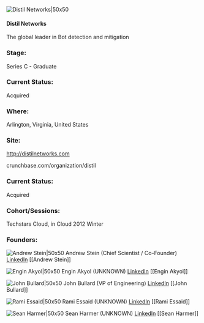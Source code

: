 

![Distil Networks|50x50](https://apimg.techstars.com/connect/images/image_files/54910e0166e2bf84fa000001/original/Distil_Flat_Logo.jpg)

#### Distil Networks
The global leader in Bot detection and mitigation

### Stage: 
Series C - Graduate 

### Current Status: 
Acquired

### Where:
Arlington, Virginia, United States

### Site:
http://distilnetworks.com



crunchbase.com/organization/distil

### Current Status: 
Acquired

### Cohort/Sessions: 
Techstars Cloud, in Cloud 2012 Winter

### Founders: 

![Andrew Stein|50x50](https://apimg.techstars.com/connect/images/image_files/5e32952ca36c1171ea00007b/original/headshot.png) Andrew Stein (Chief Scientist / Co-Founder) [LinkedIn](https://linkedin.com/in/anstein) [[Andrew Stein]]

![Engin Akyol|50x50](https://s3.amazonaws.com/founders-techstars-images/003E000000FrrgjIAB.jpg) Engin Akyol (UNKNOWN) [LinkedIn](https://linkedin.com/in/enginakyol) [[Engin Akyol]]

![John Bullard|50x50](https://s3.amazonaws.com/photos.angel.co/users/107814-medium_jpg?1332192067) John Bullard (VP of Engineering) [LinkedIn](https://linkedin.com/in/johnbullard) [[John Bullard]]

![Rami Essaid|50x50](https://apimg.techstars.com/connect/images/image_files/55ce2557bbe36fa48000001e/original/2671a2c.jpg) Rami Essaid (UNKNOWN) [LinkedIn](https://linkedin.com/in/ramiessaid) [[Rami Essaid]]

![Sean Harmer|50x50](https://s3.amazonaws.com/photos.angel.co/users/148570-medium_jpg?1365022607) Sean Harmer (UNKNOWN) [LinkedIn](https://linkedin.com/in/seanharmer1) [[Sean Harmer]]


